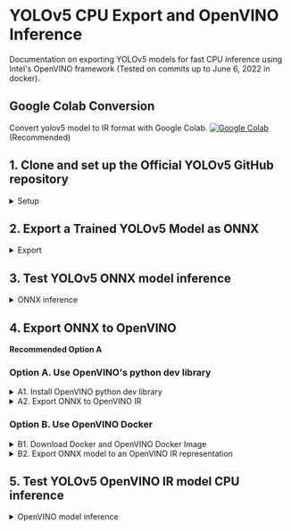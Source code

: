 # YOLOv5 CPU Export and OpenVINO Inference

Documentation on exporting YOLOv5 models for fast CPU inference using Intel's OpenVINO framework (Tested on commits up to June 6, 2022 in docker).

## Google Colab Conversion

Convert yolov5 model to IR format with Google Colab. [![Google Colab](https://colab.research.google.com/assets/colab-badge.svg)](https://colab.research.google.com/drive/1K8gnZEka47Gbcp1eJbBaSe3GxngJdvio?usp=sharing) (Recommended)

## 1. Clone and set up the Official YOLOv5 GitHub repository

<details>
  <summary>Setup</summary>

  All package installations should be done in a virtualenv or conda env to prevent package conflict errors.

```bash
$ git clone https://github.com/ultralytics/yolov5                    # clone repo
$ cd yolov5
$ pip install -r requirements.txt                                    # base requirements
```

</details>

## 2. Export a Trained YOLOv5 Model as ONNX

<details>
  <summary>Export</summary>

Export a pre-trained or custom trained YOLOv5 model to generate the respective ONNX, TorchScript and CoreML formats of the model. The pre-trained `yolov5s.pt` is the lightest and fastest model for CPU inference. Other slower but more accurate models include `yolov5m.pt, yolov5l.pt` and `yolov5x.pt`. All available model details at Ultralytics YOLOv5 [README](https://github.com/ultralytics/yolov5#pretrained-checkpoints).

A custom training checkpoint i.e. `runs/exp/weights/best.pt` can be used for conversion as well.

```bash
# export a pre-trained light yolov5s.pt model at 640x640 with batch size 1
$ python export.py --weights yolov5s.pt --include onnx --img 640 --batch 1
# export a custom checkpoint for dynamic input shape {BATCH_SIZE, 3, HEIGHT, WIDTH}
# Note, for CPU inference mode, BATCH_SIZE must be set to 1
# install onnx-simplifier for simplifying onnx exports
$ pip install onnx-simplifier==0.3.10                                
$ python export.py --weights runs/exp/weights/best.pt --include onnx  --dynamic --simplify
```

Move the onnx model to `models` directory

```bash
$ mv <PATH_TO_ONNX_MODEL> models/
```

Install required requirements for onnx and openvino Inference

```bash
$ pip install -r inf_requirements.txt
```

</details>

## 3. Test YOLOv5 ONNX model inference

<details>
  <summary>ONNX inference</summary>

```bash
$ python detect_onnx.py -m image -i <IMG_FILE_PATH/IMG_DIR_PATH>
$ python detect_onnx.py -m video -i <VID_PATH_FILE>
# python detect_onnx.py -h for more info
```

Optional: To convert the all frames in the `output` directory into a mp4 video using `ffmpeg`, use `ffmpeg -r 25 -start_number 00001 -i output/frame_onnx_%5d.jpg -vcodec libx264 -y -an onnx_result.mp4`

</details>

## 4. Export ONNX to OpenVINO

**Recommended Option A**

### Option A. Use OpenVINO's python dev library

<details>
  <summary> A1. Install OpenVINO python dev library</summary>

  Instructions for setting OpenVINO available [here](https://docs.openvino.ai/latest/openvino_docs_install_guides_install_dev_tools.html)

```bash
# install required OpenVINO lib to convert ONNX to OpenVINO IR
$ pip install openvino-dev[onnx]
```

</details>

<details>
  <summary> A2. Export ONNX to OpenVINO IR</summary>

This will create the OpenVINO Intermediate Model Representation (IR) model files (xml and bin) in the directory `models/yolov5_openvino`.

**Important Note:** --input_shape must be provided and match the img shape used to export ONNX model. Batching might not supported for CPU inference

```bash
# export onnx to OpenVINO IR
$ mo \
  --progress \
  --input_shape [1,3,640,640] \
  --input_model models/yolov5s.onnx \
  --output_dir models/yolov5_openvino \
  --data_type half # {FP16, FP32, half, float}
```

[Full OpenVINO export options](https://docs.openvinotoolkit.org/latest/openvino_docs_MO_DG_prepare_model_convert_model_Converting_Model_General.html)

</details>

### Option B. Use OpenVINO Docker

<details>
  <summary>B1. Download Docker and OpenVINO Docker Image</summary>

[Install docker](https://docs.docker.com/get-docker/) in your system if not already installed.

Pass the docker run command below in a terminal which will automatically download the OpenVINO Docker Image and run it. The `models` directory containing the ONNX model must be in the current working directory.

```bash
$ docker run -it --rm \
             -v $PWD/models:/home/openvino/models \
             openvino/ubuntu18_dev:latest \
             /bin/bash -c "cd /home/openvino/; bash"
```

</details>

<details>
  <summary>B2. Export ONNX model to an OpenVINO IR representation</summary>

This will create the OpenVINO Intermediate Model Representation (IR) model files (xml and bin) in the directory `models/yolov5_openvino` which will be available in the host system outside the docker container.

**Important Note:** --input_shape must be provided and match the img shape used to export ONNX model. Batching might not supported for CPU inference

```bash
# inside the OpenVINO docker container
$ mo \
  --progress \
  --input_shape [1,3,640,640] \
  --input_model models/yolov5s.onnx \
  --output_dir models/yolov5_openvino \
  --data_type half # {FP16, FP32, half, float}
# exit OpenVINO docker container
$ exit  
```

[Full OpenVINO export options](https://docs.openvinotoolkit.org/latest/openvino_docs_MO_DG_prepare_model_convert_model_Converting_Model_General.html)

</details>

## 5. Test YOLOv5 OpenVINO IR model CPU inference

<details>
  <summary>OpenVINO model inference</summary>

```bash
$ python detect_openvino.py -m image -i <IMG_FILE_PATH/IMG_DIR_PATH>
$ python detect_openvino.py -m video -i <VID_PATH_FILE>
# python detect_openvino.py -h for more info
```

Optional: To convert the all frames in the `output` directory into a mp4 video using `ffmpeg`, use `ffmpeg -r 25 -start_number 00001 -i output/frame_openvino_%5d.jpg -vcodec libx264 -y -an openvino_result.mp4`

</details>
